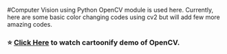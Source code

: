 #Computer Vision using Python
OpenCV module is used here.
Currently, here are some basic color changing codes using cv2 but will add few more amazing codes.
### ⭐ [Click Here](https://www.instagram.com/reel/CUbjrKhFg-c/) to watch cartoonify demo of OpenCV.
